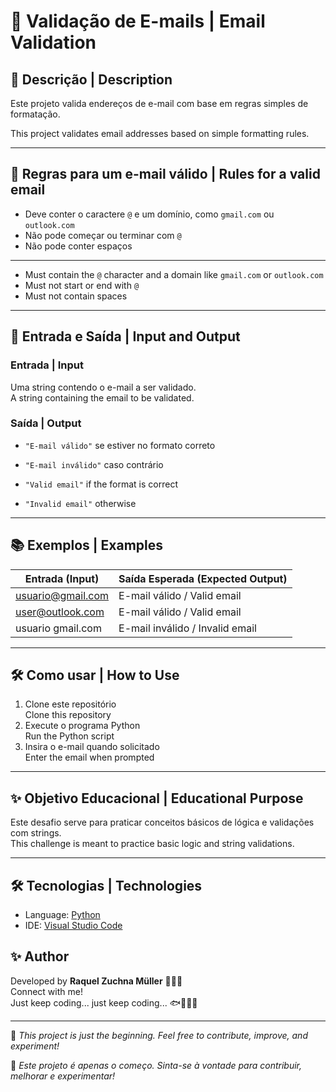 # 💌 Validação de E-mails | Email Validation

## 🧾 Descrição | Description

Este projeto valida endereços de e-mail com base em regras simples de formatação.

This project validates email addresses based on simple formatting rules.

---

## 📌 Regras para um e-mail válido | Rules for a valid email

- Deve conter o caractere `@` e um domínio, como `gmail.com` ou `outlook.com`  
- Não pode começar ou terminar com `@`  
- Não pode conter espaços  

---

- Must contain the `@` character and a domain like `gmail.com` or `outlook.com`  
- Must not start or end with `@`  
- Must not contain spaces  

---

## 🎯 Entrada e Saída | Input and Output

### Entrada | Input
Uma string contendo o e-mail a ser validado.  
A string containing the email to be validated.

### Saída | Output
- `"E-mail válido"` se estiver no formato correto  
- `"E-mail inválido"` caso contrário  

- `"Valid email"` if the format is correct  
- `"Invalid email"` otherwise  

---

## 📚 Exemplos | Examples

| Entrada (Input)       | Saída Esperada (Expected Output) |
|-----------------------|-----------------------------------|
| usuario@gmail.com     | E-mail válido / Valid email       |
| user@outlook.com      | E-mail válido / Valid email       |
| usuario gmail.com     | E-mail inválido / Invalid email   |

---

## 🛠️ Como usar | How to Use

1. Clone este repositório  
   Clone this repository  
2. Execute o programa Python  
   Run the Python script  
3. Insira o e-mail quando solicitado  
   Enter the email when prompted

---

## ✨ Objetivo Educacional | Educational Purpose

Este desafio serve para praticar conceitos básicos de lógica e validações com strings.  
This challenge is meant to practice basic logic and string validations.

---
## 🛠️ Tecnologias | Technologies

- Language: [Python](https://www.python.org/)
- IDE: [Visual Studio Code](https://code.visualstudio.com/)

## ✨ Author

Developed by **Raquel Zuchna Müller** 👩🏻‍💻  
Connect with me!  
Just keep coding... just keep coding... 🐟👩🏻‍💻

---

🚀 *This project is just the beginning. Feel free to contribute, improve, and experiment!*

🚀 *Este projeto é apenas o começo. Sinta-se à vontade para contribuir, melhorar e experimentar!*






